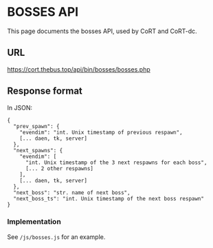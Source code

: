 # BOSSES API

This page documents the bosses API, used by CoRT and CoRT-dc.

## URL

https://cort.thebus.top/api/bin/bosses/bosses.php

## Response format

In JSON:

```
{
  "prev_spawn": {
    "evendim": "int. Unix timestamp of previous respawn",
	[... daen, tk, server]
  },
  "next_spawns": {
    "evendim": [
      "int. Unix timestamp of the 3 next respawns for each boss",
	  [... 2 other respawns]
    ],
	[... daen, tk, server]
  },
  "next_boss": "str. name of next boss",
  "next_boss_ts": "int. Unix timestamp of the next boss respawn"
}
```

### Implementation

See `/js/bosses.js` for an example.
